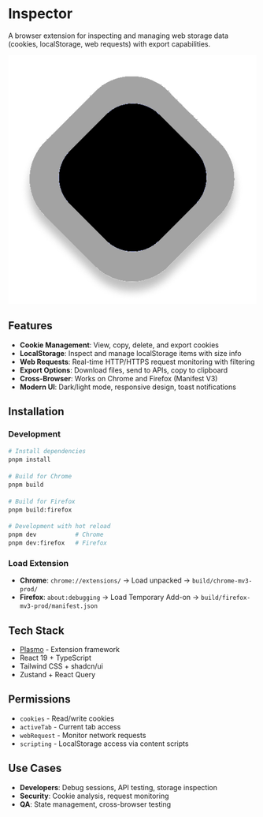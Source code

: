 # Inspector

A browser extension for inspecting and managing web storage data (cookies, localStorage, web requests) with export capabilities.

![Extension Screenshot](assets/icon.png)

## Features

- **Cookie Management**: View, copy, delete, and export cookies
- **LocalStorage**: Inspect and manage localStorage items with size info
- **Web Requests**: Real-time HTTP/HTTPS request monitoring with filtering
- **Export Options**: Download files, send to APIs, copy to clipboard
- **Cross-Browser**: Works on Chrome and Firefox (Manifest V3)
- **Modern UI**: Dark/light mode, responsive design, toast notifications

## Installation

### Development

```bash
# Install dependencies
pnpm install

# Build for Chrome
pnpm build

# Build for Firefox  
pnpm build:firefox

# Development with hot reload
pnpm dev           # Chrome
pnpm dev:firefox   # Firefox
```

### Load Extension

- **Chrome**: `chrome://extensions/` → Load unpacked → `build/chrome-mv3-prod/`
- **Firefox**: `about:debugging` → Load Temporary Add-on → `build/firefox-mv3-prod/manifest.json`

## Tech Stack

- [Plasmo](https://docs.plasmo.com/) - Extension framework
- React 19 + TypeScript
- Tailwind CSS + shadcn/ui
- Zustand + React Query

## Permissions

- `cookies` - Read/write cookies
- `activeTab` - Current tab access
- `webRequest` - Monitor network requests
- `scripting` - LocalStorage access via content scripts

## Use Cases

- **Developers**: Debug sessions, API testing, storage inspection
- **Security**: Cookie analysis, request monitoring
- **QA**: State management, cross-browser testing

